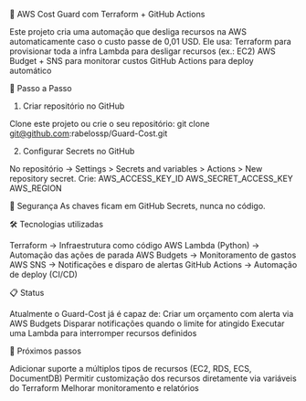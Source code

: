 ﻿🚨 AWS Cost Guard com Terraform + GitHub Actions

Este projeto cria uma automação que desliga recursos na AWS automaticamente caso o custo passe de 0,01 USD. Ele usa:
Terraform para provisionar toda a infra
Lambda para desligar recursos (ex.: EC2)
AWS Budget + SNS para monitorar custos
GitHub Actions para deploy automático


🚀 Passo a Passo
1. Criar repositório no GitHub

Clone este projeto ou crie o seu repositório:
git clone git@github.com:rabelossp/Guard-Cost.git

2. Configurar Secrets no GitHub

No repositório → Settings > Secrets and variables > Actions > New repository secret.
Crie:
AWS_ACCESS_KEY_ID
AWS_SECRET_ACCESS_KEY
AWS_REGION

🔐 Segurança
As chaves ficam em GitHub Secrets, nunca no código.


🛠️ Tecnologias utilizadas

Terraform → Infraestrutura como código
AWS Lambda (Python) → Automação das ações de parada
AWS Budgets → Monitoramento de gastos
AWS SNS → Notificações e disparo de alertas
GitHub Actions → Automação de deploy (CI/CD)


📋 Status

Atualmente o Guard-Cost já é capaz de:
Criar um orçamento com alerta via AWS Budgets
Disparar notificações quando o limite for atingido
Executar uma Lambda para interromper recursos definidos


📌 Próximos passos

Adicionar suporte a múltiplos tipos de recursos (EC2, RDS, ECS, DocumentDB)
Permitir customização dos recursos diretamente via variáveis do Terraform
Melhorar monitoramento e relatórios
